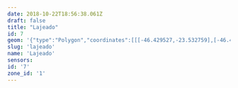 ```yaml
---
date: 2018-10-22T18:56:38.061Z
draft: false
title: "Lajeado"
id: 7
geom: '{"type":"Polygon","coordinates":[[[-46.429527,-23.532759],[-46.429208,-23.533754],[-46.428858,-23.534311],[-46.428255,-23.534866],[-46.426196,-23.536171],[-46.4253,-23.53692],[-46.424748,-23.537522],[-46.423886,-23.538666],[-46.423517,-23.539335],[-46.422542,-23.539766],[-46.421293,-23.540487],[-46.420333,-23.540888],[-46.41689,-23.541618],[-46.41686,-23.541751],[-46.416781,-23.541805],[-46.414775,-23.542196],[-46.412491,-23.543085],[-46.41134,-23.543353],[-46.410759,-23.543314],[-46.410273,-23.543407],[-46.409692,-23.543629],[-46.409119,-23.543943],[-46.408515,-23.544132],[-46.403338,-23.545549],[-46.401486,-23.54612],[-46.400657,-23.546529],[-46.398348,-23.547953],[-46.397902,-23.548329],[-46.395648,-23.550837],[-46.395413,-23.550935],[-46.395109,-23.550911],[-46.395422,-23.550457],[-46.395356,-23.550265],[-46.395195,-23.550159],[-46.395397,-23.549919],[-46.395275,-23.54984],[-46.395423,-23.549668],[-46.395148,-23.549493],[-46.395351,-23.549246],[-46.39505,-23.549038],[-46.394515,-23.549257],[-46.393994,-23.549235],[-46.393477,-23.549345],[-46.392728,-23.549345],[-46.392005,-23.549422],[-46.391558,-23.549111],[-46.389704,-23.548099],[-46.387862,-23.546922],[-46.387884,-23.546258],[-46.38778,-23.54597],[-46.387787,-23.545647],[-46.38832,-23.544995],[-46.388348,-23.544526],[-46.388586,-23.543972],[-46.388688,-23.543508],[-46.38939,-23.542822],[-46.390069,-23.541959],[-46.390214,-23.541835],[-46.390366,-23.541803],[-46.39107,-23.541121],[-46.391392,-23.541056],[-46.391759,-23.540844],[-46.392185,-23.540295],[-46.392453,-23.540157],[-46.39276,-23.539593],[-46.392723,-23.539302],[-46.392806,-23.539055],[-46.392967,-23.538833],[-46.393149,-23.538743],[-46.393344,-23.538435],[-46.393744,-23.537291],[-46.39379,-23.536859],[-46.393735,-23.536762],[-46.393877,-23.535468],[-46.394011,-23.535091],[-46.393841,-23.534596],[-46.393898,-23.533806],[-46.394132,-23.533501],[-46.394421,-23.532535],[-46.394395,-23.532205],[-46.39465,-23.531771],[-46.395027,-23.531721],[-46.395288,-23.53158],[-46.395539,-23.531182],[-46.395607,-23.530872],[-46.395327,-23.530437],[-46.39531,-23.530112],[-46.395156,-23.529743],[-46.3943,-23.529584],[-46.394055,-23.52967],[-46.393548,-23.530057],[-46.393088,-23.530226],[-46.392797,-23.530442],[-46.392471,-23.530535],[-46.392179,-23.530489],[-46.391587,-23.530126],[-46.391207,-23.529671],[-46.390983,-23.529566],[-46.390745,-23.529353],[-46.390321,-23.528669],[-46.39027,-23.528413],[-46.390147,-23.528365],[-46.390027,-23.52817],[-46.389927,-23.52813],[-46.389697,-23.527797],[-46.389254,-23.527598],[-46.389112,-23.527372],[-46.388549,-23.527103],[-46.388207,-23.526721],[-46.387565,-23.526436],[-46.387097,-23.526301],[-46.38677,-23.526086],[-46.385712,-23.524821],[-46.384197,-23.523523],[-46.384604,-23.523296],[-46.385785,-23.523108],[-46.386153,-23.522858],[-46.386343,-23.522554],[-46.386772,-23.521107],[-46.38834,-23.521344],[-46.388608,-23.521248],[-46.388961,-23.521008],[-46.389394,-23.520592],[-46.389711,-23.520755],[-46.389735,-23.520924],[-46.389942,-23.521273],[-46.391145,-23.521684],[-46.39516,-23.521606],[-46.39639,-23.522171],[-46.396535,-23.522344],[-46.396596,-23.522551],[-46.396584,-23.52295],[-46.39616,-23.524497],[-46.397022,-23.524758],[-46.397114,-23.525438],[-46.397487,-23.526594],[-46.397981,-23.526009],[-46.398464,-23.526286],[-46.399691,-23.526699],[-46.399853,-23.52687],[-46.40021,-23.527044],[-46.400356,-23.527229],[-46.400596,-23.527191],[-46.400772,-23.527031],[-46.401104,-23.527146],[-46.401358,-23.527366],[-46.401758,-23.527584],[-46.401869,-23.527803],[-46.402396,-23.528157],[-46.402601,-23.528214],[-46.40303,-23.528217],[-46.403552,-23.528532],[-46.404153,-23.528648],[-46.404241,-23.528605],[-46.404299,-23.528756],[-46.404814,-23.5288],[-46.405125,-23.528999],[-46.405301,-23.528912],[-46.405429,-23.528948],[-46.405581,-23.528846],[-46.4057,-23.528933],[-46.406247,-23.529076],[-46.40684,-23.528587],[-46.408116,-23.527785],[-46.409933,-23.526913],[-46.411749,-23.525456],[-46.412874,-23.524641],[-46.414084,-23.524307],[-46.418387,-23.523572],[-46.418429,-23.522466],[-46.419221,-23.520549],[-46.419385,-23.52029],[-46.42178,-23.521468],[-46.423556,-23.520816],[-46.426163,-23.519473],[-46.429021,-23.519456],[-46.42939,-23.519678],[-46.430095,-23.520664],[-46.430265,-23.522423],[-46.430304,-23.523811],[-46.43038,-23.524032],[-46.430521,-23.524182],[-46.431227,-23.52408],[-46.431422,-23.524148],[-46.431889,-23.525331],[-46.431958,-23.525699],[-46.43237,-23.526235],[-46.43185,-23.527176],[-46.430343,-23.530346],[-46.429527,-23.532759]]]}'
slug: 'lajeado'
name: 'Lajeado'
sensors:
id: '7'
zone_id: '1'
---
```

		